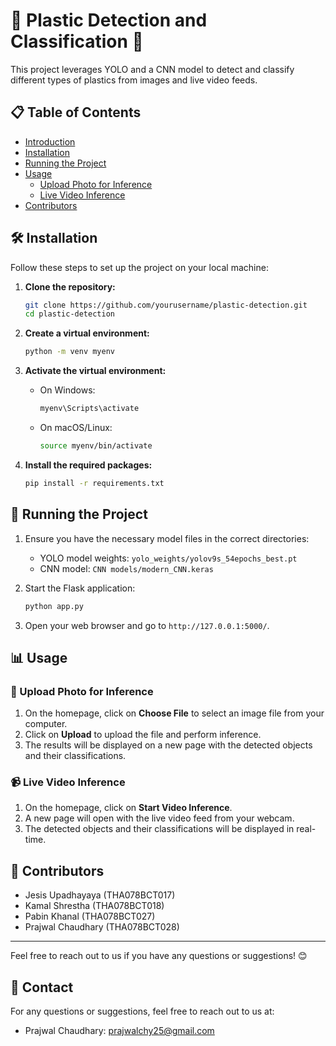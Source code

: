# 🌟 Plastic Detection and Classification 🌟

This project leverages YOLO and a CNN model to detect and classify different types of plastics from images and live video feeds.

## 📋 Table of Contents


- [Introduction](#Instruction)
- [Installation](#installation)
- [Running the Project](#running-the-project)
- [Usage](#usage)
  - [Upload Photo for Inference](#upload-photo-for-inference)
  - [Live Video Inference](#live-video-inference)
- [Contributors](#contributors)

## 🛠️ Installation

Follow these steps to set up the project on your local machine:

1. **Clone the repository:**
    ```bash
    git clone https://github.com/yourusername/plastic-detection.git
    cd plastic-detection
    ```

2. **Create a virtual environment:**
    ```bash
    python -m venv myenv
    ```

3. **Activate the virtual environment:**

    - On Windows:
        ```bash
        myenv\Scripts\activate
        ```

    - On macOS/Linux:
        ```bash
        source myenv/bin/activate
        ```

4. **Install the required packages:**
    ```bash
    pip install -r requirements.txt
    ```

## 🚀 Running the Project

1. Ensure you have the necessary model files in the correct directories:
    - YOLO model weights: `yolo_weights/yolov9s_54epochs_best.pt`
    - CNN model: `CNN models/modern_CNN.keras`

2. Start the Flask application:
    ```bash
    python app.py
    ```

3. Open your web browser and go to `http://127.0.0.1:5000/`.

## 📊 Usage

### 📸 Upload Photo for Inference

1. On the homepage, click on **Choose File** to select an image file from your computer.
2. Click on **Upload** to upload the file and perform inference.
3. The results will be displayed on a new page with the detected objects and their classifications.

### 📹 Live Video Inference

1. On the homepage, click on **Start Video Inference**.
2. A new page will open with the live video feed from your webcam.
3. The detected objects and their classifications will be displayed in real-time.

## 👥 Contributors

- Jesis Upadhayaya (THA078BCT017)
- Kamal Shrestha (THA078BCT018)
- Pabin Khanal (THA078BCT027)
- Prajwal Chaudhary (THA078BCT028)

---

Feel free to reach out to us if you have any questions or suggestions! 😊
## 📧 Contact

For any questions or suggestions, feel free to reach out to us at:

- Prajwal Chaudhary: [prajwalchy25@gmail.com](mailto:prajwalchy25@gmail.com)
